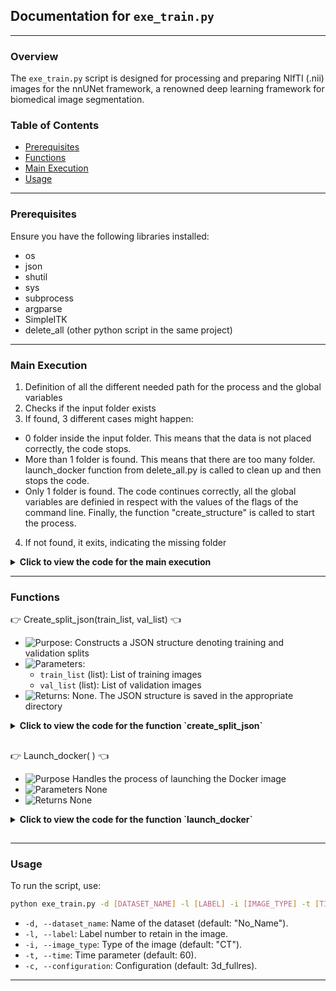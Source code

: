 
## Documentation for `exe_train.py`

----------

### Overview

The `exe_train.py` script is designed for processing and preparing NIfTI (.nii) images for the nnUNet framework, a renowned deep learning framework for biomedical image segmentation.

### Table of Contents

- [Prerequisites](#prerequisites)
- [Functions](#functions)
- [Main Execution](#main-execution)
- [Usage](#usage)

----------

### Prerequisites

Ensure you have the following libraries installed:

- os
- json
- shutil
- sys
- subprocess
- argparse
- SimpleITK
- delete_all (other python script in the same project)
  

----------


### Main Execution 

1. Definition of all the different needed path for the process and the global variables
2. Checks if the input folder exists
3. If found, 3 different cases might happen:
  - 0 folder inside the input folder. This means that the data is not placed correctly, the code stops.
  - More than 1 folder is found. This means that there are too many folder. launch_docker function from delete_all.py is called to clean up and then stops the code.
  - Only 1 folder is found. The code continues correctly, all the global variables are definied in respect with the values of the flags of the command line. Finally, the function "create_structure" is called to start the process.
4. If not found, it exits, indicating the missing folder

<details>
  <summary><strong> Click to view the code for the main execution</strong></summary>

```python
#MAIN PATHS 
main_path = os.path.dirname(os.path.abspath(__file__)) #Get the parent path of the main folder
grandparent_main_path = os.path.dirname(main_path)
input_folder_name = "Input_nnUNet_train"
output_folder_name = "Output_model"
input_folder_path = os.path.join(main_path, input_folder_name)
output_folder_path = os.path.join(main_path, output_folder_name)
dataset_train_path = os.path.join(main_path, "Dataset_Train") #Here is the full path name of the directory file
nnunet_raw_path = os.path.join(dataset_train_path, "nnUNet_raw")
nnunet_preprocessed_path =  os.path.join(dataset_train_path, "nnUNet_preprocessed")
nnunet_result_path =  os.path.join(dataset_train_path, "nnUNet_results")
delete_all_script_path = os.path.join(grandparent_main_path, "delete_all.py")


#VARIABLES
full_dataset_name = ""
dataset_name = ""
label_number = 0
image_type = ""
time_input = 0
image_docker = "nnunet_timev22"
file_ending = ".nii.gz"
configuration_model = ""
fold_all_value = False



if input_folder_path:
    if len(os.listdir(input_folder_path)) == 0: #This means that the data was not added into the right folder
        print("Input folder is empty!")
        sys.exit() 

    elif len(os.listdir(input_folder_path)) > 1: #This case is not possible, just clean everything and stop the process
        delete_all.launch_docker(delete_input_folder=True)
        print("Too many input folders, everything was cleaned, launch the training again!")
        sys.exit()

    else:
        print(f"Found {input_folder_name} at: {input_folder_path}")
        delete_all.launch_docker(delete_input_folder=False) #To clean everything up in case something went wrong before
        if __name__ == "__main__":
            #Get the values of the input command
            timer_training_start = tm.time()
            parser = argparse.ArgumentParser()
            parser.add_argument("-d", "--dataset_name", dest="dataset_name", type=str, default="No_Name")
            parser.add_argument("-l", "--label", dest="label", type=int)
            parser.add_argument("-i", "--image_type", dest="image_type", type=str, default= "CT")
            parser.add_argument("-t", "--time", dest="time", type=int, default=60)
            parser.add_argument("-c", "--configuration_model", dest="configuration_model", type=str, default= "3d_fullres")
            args = parser.parse_args()
            dataset_name = args.dataset_name
            label_number = args.label
            image_type = args.image_type
            time_input = args.time
            configuration_model = args.configuration_model

            #Main code to run
            create_structure()
            
else:
    print(f"{input_folder_name} not found.")
    sys.exit()
```
</details>

---



### Functions



:point_right: Create_split_json(train_list, val_list) :point_left:

- ![Purpose](https://img.shields.io/badge/-Purpose-green): Constructs a JSON structure denoting training and validation splits
- ![Parameters](https://img.shields.io/badge/-Parameters-blue): 
  - `train_list` (list): List of training images
  - `val_list` (list): List of validation images
- ![Returns](https://img.shields.io/badge/-Returns-red): None. The JSON structure is saved in the appropriate directory


<details>
  <summary><strong>Click to view the code for the function `create_split_json`</strong></summary>

```python
# Code for the function create_split_json
def create_split_json(train_list, val_list): #Note that here, as we use only fold 0 or fold all, we don't need to specify all the separation in all the other folds. You will need to complete this function in order to randomize the distribution train/validate for each fold
    data_list = [{"train": train_list, "val": val_list}] #Add all the image named train in the training and all of the validate image in the val

    os.makedirs(os.path.join(nnunet_preprocessed_path, full_dataset_name))
    json_split_path = os.path.join(nnunet_preprocessed_path, full_dataset_name, "splits_final.json") #Create the split json file
    with open(json_split_path, 'w') as json_file:
        json.dump(data_list, json_file, indent=4)
```
</details>


##  


:point_right: Launch_docker( ) :point_left:

- ![Purpose](https://img.shields.io/badge/-Purpose-green) Handles the process of launching the Docker image
- ![Parameters](https://img.shields.io/badge/-Parameters-blue) None
- ![Returns](https://img.shields.io/badge/-Returns-red) None

<details>
  <summary><strong>Click to view the code for the function `launch_docker`</strong></summary>

```python
# Code for the function launch_docker
#Function for the terminal to do 
def launch_docker(dataset_full_name):
    global container_id
    dataset_id = dataset_full_name.split("_")[0].replace("Dataset", "")
    
    load_image() #Loading the docker image 
    
    # Execute the Docker command
    docker_command = f"docker run -d -it --gpus all --shm-size 8g -v {dataset_train_path}:/app/nnUNet {image_docker} bash"
    container_id = subprocess.check_output(docker_command, shell=True).decode().strip()

    # Execute other commands
    #gpu_number = gpu_available()[0] #Take the first available gpu on the list, Uncomment if you want to use this function 
    gpu_number = 0 #In this case, we use the GPU 0 for the training and the GPU for the inference
    
    global_commands = f"CUDA_VISIBLE_DEVICES={gpu_number} nnUNetv2_plan_and_preprocess -d {dataset_id} -c {configuration_model} --verify_dataset_integrity"
    exec_in_docker(global_commands) #Execute the command inside the docker container

    #Calcul the remaining time to see if there is still enough time to actually starts the training
    timer_training_end = tm.time()
    elapsed_time_training = (timer_training_end - timer_training_start) / 60 
    total_training_time = time_input - elapsed_time_training
    print(f"Time left for the training: {total_training_time}")

    if total_training_time <= 0: #In the case we don't have enough time, we stop the process
        print("Not enough time was given to train the model, try with a higher time")
        delete_all.launch_docker(delete_input_folder=True) #Clean all the folder to make sure we don't have any problems for the next training
        sys.exit()

    else: #If enough time, start the actual training of the nnUNet
        print("Starting training...")
        if not fold_all_value:
            global_commands = f"echo {int(total_training_time)} | CUDA_VISIBLE_DEVICES={gpu_number} nnUNetv2_train {dataset_id} {configuration_model} 0 --npz" #See nnUNet document to have a better understanding but we need the GPU, dataset_id, configuration of the model and the value for the fold 
            exec_in_docker(global_commands) 

        elif fold_all_value:
            global_commands = f"echo {int(total_training_time)} | CUDA_VISIBLE_DEVICES={gpu_number} nnUNetv2_train {dataset_id} {configuration_model} all --npz"  
            exec_in_docker(global_commands) 

        """ ---------------UNCOMMENT IF MANY FOLDS AND SEE THE BEST CONFIGURATION-------------------------
        global_commands = f"nnUNetv2_find_best_configuration {dataset_id} -c {configuration_model}"    
        exec_in_docker(global_commands) 
        """

    #Once the training is done we can close the docker container and move all the results inside the right folder
    remove_docker_container(container_id)
    move_result()
    delete_all.launch_docker(delete_input_folder=True) #Everything is deleted at the end to clean up
```

</details>


##


---

### Usage

To run the script, use:

```bash
python exe_train.py -d [DATASET_NAME] -l [LABEL] -i [IMAGE_TYPE] -t [TIME] -c [CONFIGURATION]
```

- `-d, --dataset_name`: Name of the dataset (default: "No_Name").
- `-l, --label`: Label number to retain in the image.
- `-i, --image_type`: Type of the image (default: "CT").
- `-t, --time`: Time parameter (default: 60).
- `-c, --configuration`: Configuration (default: 3d_fullres).

---


